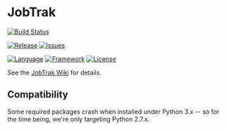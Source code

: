 # JobTrak

[![Build Status](https://travis-ci.org/MarconiMediaGroup/JobTrak.svg?branch=master)](https://travis-ci.org/MarconiMediaGroup/JobTrak)


[![Release](https://img.shields.io/github/release/MarconiMediaGroup/JobTrak.svg)](https://github.com/MarconiMediaGroup/JobTrak/releases)
[![Issues](https://img.shields.io/github/issues/MarconiMediaGroup/JobTrak.svg)](https://github.com/MarconiMediaGroup/JobTrak/issues)

[![Language](https://img.shields.io/badge/Language-Python-brightgreen.svg)](https://www.python.org)
[![Framework](http://img.shields.io/badge/Framework-Django-brightgreen.svg)](https://www.djangoproject.com)
[![License](http://img.shields.io/badge/License-Apache_2.0-blue.svg)](http://www.apache.org/licenses/LICENSE-2)

See the [JobTrak Wiki](https://github.com/MarconiMediaGroup/JobTrak/wiki) for details.

## Compatibility

Some required packages crash when installed under Python 3.x -- so for the time being, we're only targeting Python 2.7.x.

